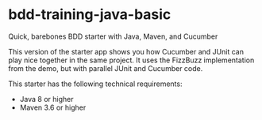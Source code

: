 # bdd-training-java-basic
Quick, barebones BDD starter with Java, Maven, and Cucumber

This version of the starter app shows you how Cucumber and JUnit can play nice together in the same project. 
It uses the FizzBuzz implementation from the demo, but with parallel JUnit and Cucumber code.

This starter has the following technical requirements:
* Java 8 or higher
* Maven 3.6 or higher

